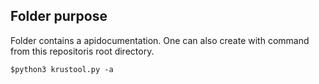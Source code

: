 ## Folder purpose ##
Folder contains a apidocumentation. One can also create with command from this repositoris root directory.
```Shell
$python3 krustool.py -a
```
